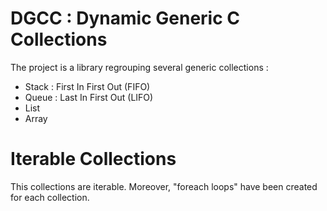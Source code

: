 # DGCC : Dynamic Generic C Collections

The project is a library regrouping several generic collections :

- Stack : First In First Out (FIFO)
- Queue : Last In First Out (LIFO)
- List
- Array

# Iterable Collections

This collections are iterable.
Moreover, "foreach loops" have been created for each collection.